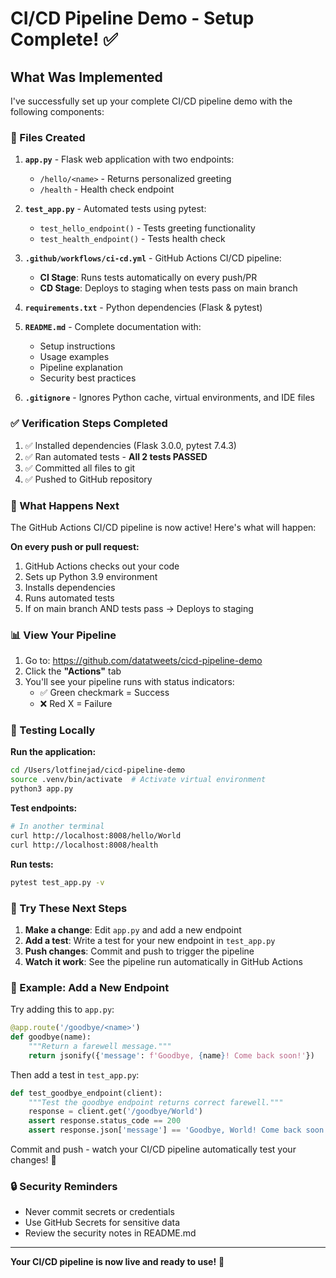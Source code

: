 # CI/CD Pipeline Demo - Setup Complete! ✅

## What Was Implemented

I've successfully set up your complete CI/CD pipeline demo with the following components:

### 📁 Files Created

1. **`app.py`** - Flask web application with two endpoints:
   - `/hello/<name>` - Returns personalized greeting
   - `/health` - Health check endpoint

2. **`test_app.py`** - Automated tests using pytest:
   - `test_hello_endpoint()` - Tests greeting functionality
   - `test_health_endpoint()` - Tests health check

3. **`.github/workflows/ci-cd.yml`** - GitHub Actions CI/CD pipeline:
   - **CI Stage**: Runs tests automatically on every push/PR
   - **CD Stage**: Deploys to staging when tests pass on main branch

4. **`requirements.txt`** - Python dependencies (Flask & pytest)

5. **`README.md`** - Complete documentation with:
   - Setup instructions
   - Usage examples
   - Pipeline explanation
   - Security best practices

6. **`.gitignore`** - Ignores Python cache, virtual environments, and IDE files

### ✅ Verification Steps Completed

1. ✅ Installed dependencies (Flask 3.0.0, pytest 7.4.3)
2. ✅ Ran automated tests - **All 2 tests PASSED**
3. ✅ Committed all files to git
4. ✅ Pushed to GitHub repository

### 🚀 What Happens Next

The GitHub Actions CI/CD pipeline is now active! Here's what will happen:

**On every push or pull request:**
1. GitHub Actions checks out your code
2. Sets up Python 3.9 environment
3. Installs dependencies
4. Runs automated tests
5. If on main branch AND tests pass → Deploys to staging

### 📊 View Your Pipeline

1. Go to: https://github.com/datatweets/cicd-pipeline-demo
2. Click the **"Actions"** tab
3. You'll see your pipeline runs with status indicators:
   - ✅ Green checkmark = Success
   - ❌ Red X = Failure

### 🧪 Testing Locally

**Run the application:**
```bash
cd /Users/lotfinejad/cicd-pipeline-demo
source .venv/bin/activate  # Activate virtual environment
python3 app.py
```

**Test endpoints:**
```bash
# In another terminal
curl http://localhost:8008/hello/World
curl http://localhost:8008/health
```

**Run tests:**
```bash
pytest test_app.py -v
```

### 🎯 Try These Next Steps

1. **Make a change**: Edit `app.py` and add a new endpoint
2. **Add a test**: Write a test for your new endpoint in `test_app.py`
3. **Push changes**: Commit and push to trigger the pipeline
4. **Watch it work**: See the pipeline run automatically in GitHub Actions

### 📝 Example: Add a New Endpoint

Try adding this to `app.py`:

```python
@app.route('/goodbye/<name>')
def goodbye(name):
    """Return a farewell message."""
    return jsonify({'message': f'Goodbye, {name}! Come back soon!'})
```

Then add a test in `test_app.py`:

```python
def test_goodbye_endpoint(client):
    """Test the goodbye endpoint returns correct farewell."""
    response = client.get('/goodbye/World')
    assert response.status_code == 200
    assert response.json['message'] == 'Goodbye, World! Come back soon!'
```

Commit and push - watch your CI/CD pipeline automatically test your changes! 🎉

### 🔒 Security Reminders

- Never commit secrets or credentials
- Use GitHub Secrets for sensitive data
- Review the security notes in README.md

---

**Your CI/CD pipeline is now live and ready to use!** 🚀
